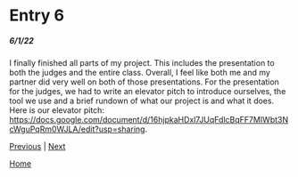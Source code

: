 # Entry 6
##### 6/1/22

I finally finished all parts of my project. This includes the presentation to both the judges and the entire class. Overall, I feel like both me and my partner did very well on both of those presentations. For the presentation for the judges, we had to write an elevator pitch to introduce ourselves, the tool we use and a brief rundown of what our project is and what it does. Here is our elevator pitch: https://docs.google.com/document/d/16hjpkaHDxl7JUqFdlcBqFF7MIWbt3NcWguPqRm0WJLA/edit?usp=sharing. 

[Previous](entry05.md) | [Next](entry07.md)

[Home](../README.md)
